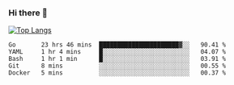 ### Hi there 👋

<!--
**3Xpl0it3r/3Xpl0it3r** is a ✨ _special_ ✨ repository because its `README.md` (this file) appears on your GitHub profile.

Here are some ideas to get you started:

- 🔭 I’m currently working on ...
- 🌱 I’m currently learning ...
- 👯 I’m looking to collaborate on ...
- 🤔 I’m looking for help with ...
- 💬 Ask me about ...
- 📫 How to reach me: ...
- 😄 Pronouns: ...
- ⚡ Fun fact: ...
-->


[![Top Langs](https://github-readme-stats.vercel.app/api/top-langs/?username=3Xpl0it3r&layout=compact)](https://github.com/3Xpl0it3r/3Xpl0it3r)

<!--START_SECTION:waka-->
```text
Go       23 hrs 46 mins  ██████████████████████▓░░   90.41 % 
YAML     1 hr 4 mins     █░░░░░░░░░░░░░░░░░░░░░░░░   04.07 % 
Bash     1 hr 1 min      █░░░░░░░░░░░░░░░░░░░░░░░░   03.91 % 
Git      8 mins          ░░░░░░░░░░░░░░░░░░░░░░░░░   00.55 % 
Docker   5 mins          ░░░░░░░░░░░░░░░░░░░░░░░░░   00.37 % 
```
<!--END_SECTION:waka-->
